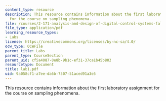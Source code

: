 ```yaml
---
content_type: resource
description: This resource contains information about the first laboratory assignment
  for the course on sampling phenomena.
file: /courses/2-171-analysis-and-design-of-digital-control-systems-fall-2006/9a058cf1a7eeda6b750751aced91a3e5_lab1.pdf
file_type: application/pdf
learning_resource_types:
- Labs
license: https://creativecommons.org/licenses/by-nc-sa/4.0/
ocw_type: OCWFile
parent_title: Labs
parent_type: CourseSection
parent_uid: cf5a4087-0e8b-9b1c-ef31-37ca1b45b803
resourcetype: Document
title: lab1.pdf
uid: 9a058cf1-a7ee-da6b-7507-51aced91a3e5
---
```

This resource contains information about the first laboratory assignment for the course on sampling phenomena.